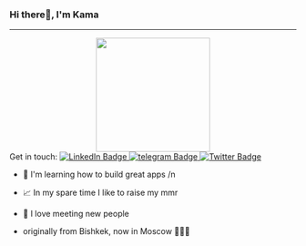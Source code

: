 ### Hi there👋, I'm Kama
---

<div id="header" align="center">
  <img src="https://media.giphy.com/media/zOvBKUUEERdNm/giphy.gif" width="200"/>
</div>

<div id="badges">
  Get in touch:
  <a href="https://www.linkedin.com/in/kamalios">
    <img src="https://img.shields.io/badge/LinkedIn-blue?style=for-the-badge&logo=linkedin&logoColor=white" alt="LinkedIn Badge"/>
  </a>
  <a href="t.me/@jun_dev_ios">
    <img src="https://img.shields.io/badge/telegram-black?style=for-the-badge&logo=telegram&logoColor=white" alt="telegram Badge"/>
  </a>
  <a href="your-twitter-URL">
    <img src="https://img.shields.io/badge/Twitter-blue?style=for-the-badge&logo=twitter&logoColor=white" alt="Twitter Badge"/>
  </a>
</div>


  - 👾 I'm learning how to build great apps /n
  - 📈 In my spare time I like to raise my mmr
  - 🐼 I love meeting new people



  - originally from Bishkek, now in Moscow 🤷🏻‍♂️







<div id="viewsCounter" align="left"> 
  <img src="https://komarev.com/ghpvc/?username=VurdIOS&style=flat-square&color=blue" alt=""/>
</div> 


 
  

<!--
**VurdIOS/VurdIOS** is a ✨ _special_ ✨ repository because its `README.md` (this file) appears on your GitHub profile.

Here are some ideas to get you started:

- 🔭 I’m currently working on ...
- 🌱 I’m currently learning ...
- 👯 I’m looking to collaborate on ...
- 🤔 I’m looking for help with ...
- 💬 Ask me about ...
- 📫 How to reach me: ...
- 😄 Pronouns: ...
- ⚡ Fun fact: ...
-->
